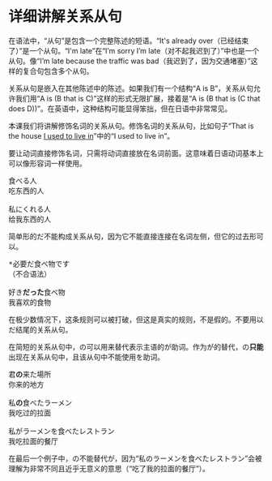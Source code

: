 # 详细讲解关系从句

<div class="warning">
在语法中，“从句”是包含一个完整陈述的短语。“It's already over（已经结束了）”是一个从句。“I'm late”在“I’m sorry I’m late（对不起我迟到了）”中也是一个从句。像“I’m late because the traffic was bad（我迟到了，因为交通堵塞）”这样的复合句包含多个从句。
</div>

关系从句是嵌入在其他陈述中的陈述。如果我们有一个结构“A is B”，关系从句允许我们用“A is (B that is C)”这样的形式无限扩展，接着是“A is (B that is (C that does D))”。在英语中，这种结构可能显得笨拙，但在日语中非常常见。

本课我们将讲解修饰名词的关系从句。修饰名词的关系从句，比如句子“That is the house <ins>I used to live in</ins>”中的“I used to live in”。

要让动词直接修饰名词，只需将动词直接放在名词前面。这意味着日语动词基本上可以像形容词一样使用。

<pre>
食べる人
吃东西的人

私にくれる人
给我东西的人
</pre>

简单形的だ不能构成关系从句，因为它不能直接连接在名词左侧，但它的过去形可以。

<pre>
*必要だ食べ物です
（不合语法）

好き<b>だった</b>食べ物
我喜欢的食物
</pre>

在极少数情况下，这条规则可以被打破，但这是真实的规则，不是假的。不要用以だ结尾的关系从句。

在简短的关系从句中，の可以用来替代表示主语的が助词。作为が的替代，の**只能**出现在关系从句中，且该从句中不能使用を助词。

<pre>
君<b>の</b>来た場所
你来的地方

私<b>の</b>食べたラーメン
我吃过的拉面

私がラーメンを食べたレストラン
我吃拉面的餐厅
</pre>

在最后一个例子中，の不能替代が，因为“私のラーメンを食べたレストラン”会被理解为非常不同且近乎无意义的意思（“吃了我的拉面的餐厅”）。